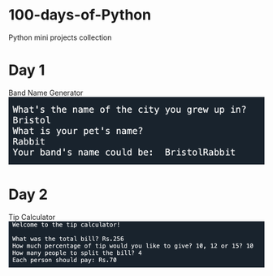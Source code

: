 # 100-days-of-Python
Python mini projects collection

<h1> Day 1 </h1>
Band Name Generator
<img src = "images/day001.png">

<h1> Day 2 </h1>
Tip Calculator
<img src = "images/day002.png">
